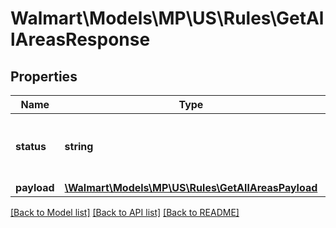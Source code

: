 # Walmart\Models\MP\US\Rules\GetAllAreasResponse

## Properties

Name | Type | Description | Notes
------------ | ------------- | ------------- | -------------
**status** | **string** | Status of the rule post the rule creation. | [optional]
**payload** | [**\Walmart\Models\MP\US\Rules\GetAllAreasPayload**](GetAllAreasPayload.md) |  | [optional]


[[Back to Model list]](./) [[Back to API list]](../../../../../README.md#supported-apis) [[Back to README]](../../../../../README.md)
